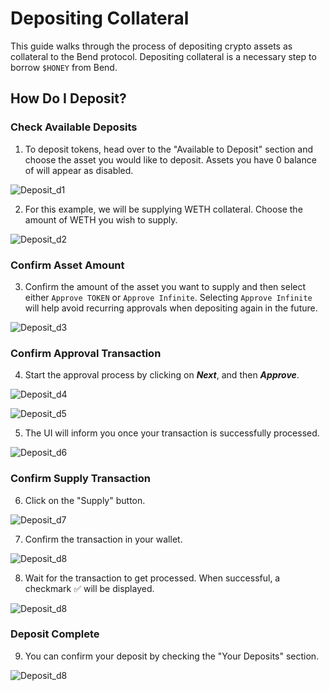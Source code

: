 # Depositing Collateral

This guide walks through the process of depositing crypto assets as collateral to the Bend protocol. Depositing collateral is a necessary step to borrow `$HONEY` from Bend.

## How Do I Deposit?

### Check Available Deposits

1. To deposit tokens, head over to the "Available to Deposit" section and choose the asset you would like to deposit. Assets you have 0 balance of will appear as disabled.

![Deposit_d1](/assets/how_to_deposit_1.png)

2. For this example, we will be supplying WETH collateral. Choose the amount of WETH you wish to supply.

![Deposit_d2](/assets/how_to_deposit_2.png)

### Confirm Asset Amount

3. Confirm the amount of the asset you want to supply and then select either `Approve TOKEN` or `Approve Infinite`. Selecting `Approve Infinite` will help avoid recurring approvals when depositing again in the future.

![Deposit_d3](/assets/how_to_deposit_3.png)

### Confirm Approval Transaction

4. Start the approval process by clicking on **_Next_**, and then **_Approve_**.

![Deposit_d4](/assets/how_to_deposit_4.png)

![Deposit_d5](/assets/how_to_deposit_5.png)

5. The UI will inform you once your transaction is successfully processed.

![Deposit_d6](/assets/how_to_deposit_6.png)

### Confirm Supply Transaction

6. Click on the "Supply" button.

![Deposit_d7](/assets/how_to_deposit_7.png)

7. Confirm the transaction in your wallet.

![Deposit_d8](/assets/how_to_deposit_8.png)

8. Wait for the transaction to get processed. When successful, a checkmark ✅ will be displayed.

![Deposit_d8](/assets/how_to_deposit_9.png)

### Deposit Complete

9. You can confirm your deposit by checking the "Your Deposits" section.

![Deposit_d8](/assets/how_to_deposit_10.png)
